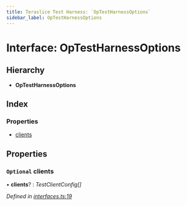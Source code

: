 ```yaml
---
title: Teraslice Test Harness: `OpTestHarnessOptions`
sidebar_label: OpTestHarnessOptions
---
```


# Interface: OpTestHarnessOptions

## Hierarchy

* **OpTestHarnessOptions**

## Index

### Properties

* [clients](optestharnessoptions.md#optional-clients)

## Properties

### `Optional` clients

• **clients**? : *TestClientConfig[]*

*Defined in [interfaces.ts:19](https://github.com/terascope/teraslice/blob/0ae31df4/packages/teraslice-test-harness/src/interfaces.ts#L19)*
